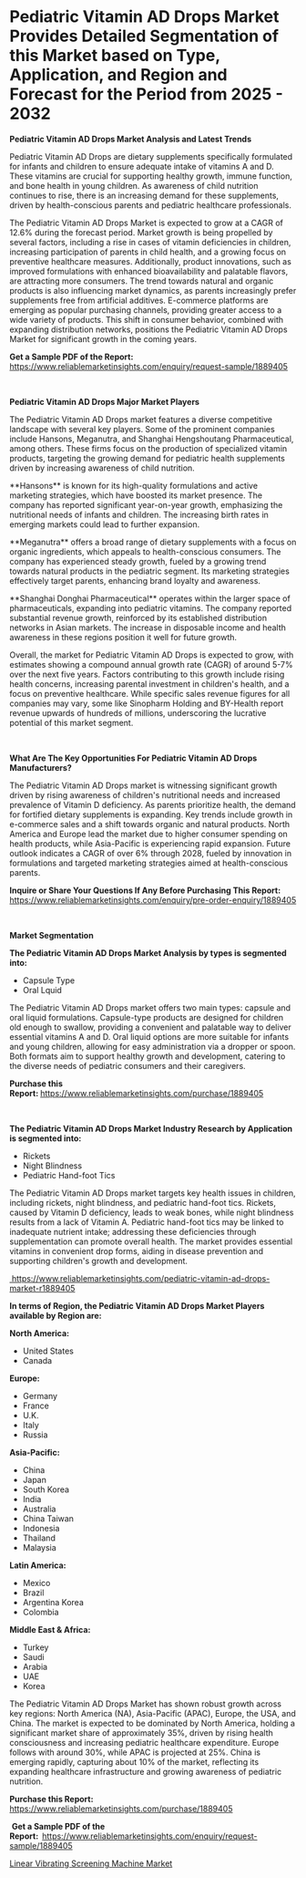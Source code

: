 <p><h1>Pediatric Vitamin AD Drops Market Provides Detailed Segmentation of this Market based on Type, Application, and Region and Forecast for the Period from 2025 - 2032</h1></p><p><strong>Pediatric Vitamin AD Drops Market Analysis and Latest Trends</strong></p>
<p><p>Pediatric Vitamin AD Drops are dietary supplements specifically formulated for infants and children to ensure adequate intake of vitamins A and D. These vitamins are crucial for supporting healthy growth, immune function, and bone health in young children. As awareness of child nutrition continues to rise, there is an increasing demand for these supplements, driven by health-conscious parents and pediatric healthcare professionals.</p><p>The Pediatric Vitamin AD Drops Market is expected to grow at a CAGR of 12.6% during the forecast period. Market growth is being propelled by several factors, including a rise in cases of vitamin deficiencies in children, increasing participation of parents in child health, and a growing focus on preventive healthcare measures. Additionally, product innovations, such as improved formulations with enhanced bioavailability and palatable flavors, are attracting more consumers. The trend towards natural and organic products is also influencing market dynamics, as parents increasingly prefer supplements free from artificial additives. E-commerce platforms are emerging as popular purchasing channels, providing greater access to a wide variety of products. This shift in consumer behavior, combined with expanding distribution networks, positions the Pediatric Vitamin AD Drops Market for significant growth in the coming years.</p></p>
<p><strong>Get a Sample PDF of the Report:&nbsp;</strong> <a href="https://www.reliablemarketinsights.com/enquiry/request-sample/1889405?utm_campaign=2868&utm_medium=2&utm_source=Github&utm_content=ia&utm_term=28032025&utm_id=pediatric-vitamin-ad-drops">https://www.reliablemarketinsights.com/enquiry/request-sample/1889405</a></p>
<p>&nbsp;</p>
<p><strong>Pediatric Vitamin AD Drops Major Market Players</strong></p>
<p><p>The Pediatric Vitamin AD Drops market features a diverse competitive landscape with several key players. Some of the prominent companies include Hansons, Meganutra, and Shanghai Hengshoutang Pharmaceutical, among others. These firms focus on the production of specialized vitamin products, targeting the growing demand for pediatric health supplements driven by increasing awareness of child nutrition.</p><p>**Hansons** is known for its high-quality formulations and active marketing strategies, which have boosted its market presence. The company has reported significant year-on-year growth, emphasizing the nutritional needs of infants and children. The increasing birth rates in emerging markets could lead to further expansion.</p><p>**Meganutra** offers a broad range of dietary supplements with a focus on organic ingredients, which appeals to health-conscious consumers. The company has experienced steady growth, fueled by a growing trend towards natural products in the pediatric segment. Its marketing strategies effectively target parents, enhancing brand loyalty and awareness.</p><p>**Shanghai Donghai Pharmaceutical** operates within the larger space of pharmaceuticals, expanding into pediatric vitamins. The company reported substantial revenue growth, reinforced by its established distribution networks in Asian markets. The increase in disposable income and health awareness in these regions position it well for future growth.</p><p>Overall, the market for Pediatric Vitamin AD Drops is expected to grow, with estimates showing a compound annual growth rate (CAGR) of around 5-7% over the next five years. Factors contributing to this growth include rising health concerns, increasing parental investment in children's health, and a focus on preventive healthcare. While specific sales revenue figures for all companies may vary, some like Sinopharm Holding and BY-Health report revenue upwards of hundreds of millions, underscoring the lucrative potential of this market segment.</p></p>
<p>&nbsp;</p>
<p><strong>What Are The Key Opportunities For Pediatric Vitamin AD Drops Manufacturers?</strong></p>
<p><p>The Pediatric Vitamin AD Drops market is witnessing significant growth driven by rising awareness of children's nutritional needs and increased prevalence of Vitamin D deficiency. As parents prioritize health, the demand for fortified dietary supplements is expanding. Key trends include growth in e-commerce sales and a shift towards organic and natural products. North America and Europe lead the market due to higher consumer spending on health products, while Asia-Pacific is experiencing rapid expansion. Future outlook indicates a CAGR of over 6% through 2028, fueled by innovation in formulations and targeted marketing strategies aimed at health-conscious parents.</p></p>
<p><strong>Inquire or Share Your Questions If Any Before Purchasing This Report:</strong> <a href="https://www.reliablemarketinsights.com/enquiry/pre-order-enquiry/1889405?utm_campaign=2868&utm_medium=2&utm_source=Github&utm_content=ia&utm_term=28032025&utm_id=pediatric-vitamin-ad-drops">https://www.reliablemarketinsights.com/enquiry/pre-order-enquiry/1889405</a></p>
<p>&nbsp;</p>
<p><strong>Market Segmentation</strong></p>
<p><strong>The Pediatric Vitamin AD Drops Market Analysis by types is segmented into:</strong></p>
<p><ul><li>Capsule Type</li><li>Oral Lquid</li></ul></p>
<p><p>The Pediatric Vitamin AD Drops market offers two main types: capsule and oral liquid formulations. Capsule-type products are designed for children old enough to swallow, providing a convenient and palatable way to deliver essential vitamins A and D. Oral liquid options are more suitable for infants and young children, allowing for easy administration via a dropper or spoon. Both formats aim to support healthy growth and development, catering to the diverse needs of pediatric consumers and their caregivers.</p></p>
<p><strong>Purchase this Report:&nbsp;</strong><a href="https://www.reliablemarketinsights.com/purchase/1889405?utm_campaign=2868&utm_medium=2&utm_source=Github&utm_content=ia&utm_term=28032025&utm_id=pediatric-vitamin-ad-drops">https://www.reliablemarketinsights.com/purchase/1889405</a></p>
<p>&nbsp;</p>
<p><strong>The Pediatric Vitamin AD Drops Market Industry Research by Application is segmented into:</strong></p>
<p><ul><li>Rickets</li><li>Night Blindness</li><li>Pediatric Hand-foot Tics</li></ul></p>
<p><p>The Pediatric Vitamin AD Drops market targets key health issues in children, including rickets, night blindness, and pediatric hand-foot tics. Rickets, caused by Vitamin D deficiency, leads to weak bones, while night blindness results from a lack of Vitamin A. Pediatric hand-foot tics may be linked to inadequate nutrient intake; addressing these deficiencies through supplementation can promote overall health. The market provides essential vitamins in convenient drop forms, aiding in disease prevention and supporting children's growth and development.</p></p>
<p><a href="https://www.reliablemarketinsights.com/pediatric-vitamin-ad-drops-market-r1889405?utm_campaign=2868&utm_medium=2&utm_source=Github&utm_content=ia&utm_term=28032025&utm_id=pediatric-vitamin-ad-drops">&nbsp;https://www.reliablemarketinsights.com/pediatric-vitamin-ad-drops-market-r1889405</a></p>
<p><strong>In terms of Region, the Pediatric Vitamin AD Drops Market Players available by Region are:</strong></p>
<p>
    <p> <strong> North America: </strong>
        <ul>
            <li>United States</li>
            <li>Canada</li>
        </ul>
        </p> 
    <p> <strong> Europe: </strong>
        <ul>
            <li>Germany</li>
            <li>France</li>
            <li>U.K.</li>
            <li>Italy</li>
            <li>Russia</li>
        </ul>
        </p> 
    <p> <strong> Asia-Pacific: </strong>
        <ul>
            <li>China</li>
            <li>Japan</li>
            <li>South Korea</li>
            <li>India</li>
            <li>Australia</li>
            <li>China Taiwan</li>
            <li>Indonesia</li>
            <li>Thailand</li>
            <li>Malaysia</li>
        </ul>
        </p> 
    <p> <strong> Latin America: </strong>
        <ul>
            <li>Mexico</li>
            <li>Brazil</li>
            <li>Argentina Korea</li>
            <li>Colombia</li>
        </ul>
        </p> 
    <p> <strong> Middle East & Africa: </strong>
        <ul>
            <li>Turkey</li>
            <li>Saudi</li>
            <li>Arabia</li>
            <li>UAE</li>
            <li>Korea</li>
        </ul>
    </p>
    </p>
<p><p>The Pediatric Vitamin AD Drops Market has shown robust growth across key regions: North America (NA), Asia-Pacific (APAC), Europe, the USA, and China. The market is expected to be dominated by North America, holding a significant market share of approximately 35%, driven by rising health consciousness and increasing pediatric healthcare expenditure. Europe follows with around 30%, while APAC is projected at 25%. China is emerging rapidly, capturing about 10% of the market, reflecting its expanding healthcare infrastructure and growing awareness of pediatric nutrition.</p></p>
<p><strong>Purchase this Report: </strong><a href="https://www.reliablemarketinsights.com/purchase/1889405?utm_campaign=2868&utm_medium=2&utm_source=Github&utm_content=ia&utm_term=28032025&utm_id=pediatric-vitamin-ad-drops">https://www.reliablemarketinsights.com/purchase/1889405</a></p>
<p>&nbsp;<strong>Get a Sample PDF of the Report:&nbsp;&nbsp;</strong><a href="https://www.reliablemarketinsights.com/enquiry/request-sample/1889405?utm_campaign=2868&utm_medium=2&utm_source=Github&utm_content=ia&utm_term=28032025&utm_id=pediatric-vitamin-ad-drops">https://www.reliablemarketinsights.com/enquiry/request-sample/1889405</a></p>
<p><strong></strong></p>
<p><p><a href="https://github.com/chikenmhamdi/Market-Research-Report-List-1/blob/main/linear-vibrating-screening-machine-market.md?utm_campaign=2868&utm_medium=2&utm_source=Github&utm_content=ia&utm_term=28032025&utm_id=pediatric-vitamin-ad-drops">Linear Vibrating Screening Machine Market</a></p></p>